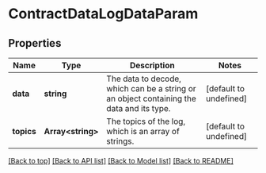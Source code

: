 # ContractDataLogDataParam

## Properties

|Name | Type | Description | Notes|
|------------ | ------------- | ------------- | -------------|
|**data** | **string** | The data to decode, which can be a string or an object containing the data and its type. | [default to undefined]|
|**topics** | **Array&lt;string&gt;** | The topics of the log, which is an array of strings. | [default to undefined]|




[[Back to top]](#) [[Back to API list]](../../README.md#documentation-for-api-endpoints) [[Back to Model list]](../../README.md#documentation-for-models) [[Back to README]](../../README.md)
